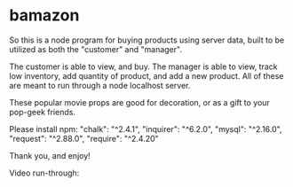 # bamazon


So this is a node program for buying products using server data, built to be utilized as both the "customer" and "manager".

The customer is able to view, and buy. The manager is able to view, track low inventory, add quantity of product, and add a new product. All of these are meant to run through a node localhost server. 

These popular movie props are good for decoration, or as a gift to your pop-geek friends.

Please install npm:
    "chalk": "^2.4.1",
    "inquirer": "^6.2.0",
    "mysql": "^2.16.0",
    "request": "^2.88.0",
    "require": "^2.4.20"

Thank you, and enjoy!

Video run-through: 